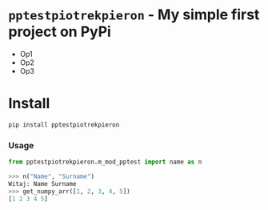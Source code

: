 # `pptestpiotrekpieron` - My simple first project on PyPi

* Op1
* Op2
* Op3

# Install

```python
pip install pptestpiotrekpieron
```

### Usage
```python
from pptestpiotrekpieron.m_mod_pptest import name as n

>>> n("Name", "Surname")
Witaj: Name Surname
>>> get_numpy_arr([1, 2, 3, 4, 5])
[1 2 3 4 5]
```